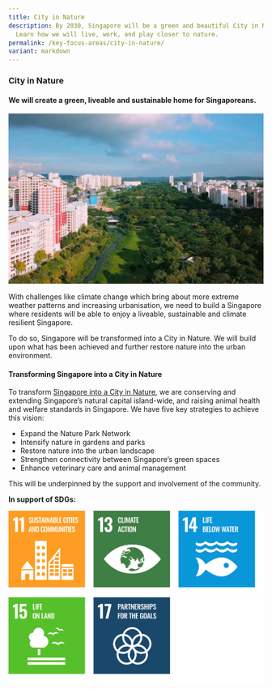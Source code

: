 ```yaml
---
title: City in Nature
description: By 2030, Singapore will be a green and beautiful City in Nature.
  Learn how we will live, work, and play closer to nature.
permalink: /key-focus-areas/city-in-nature/
variant: markdown
---
```

### City in Nature 

#### We will create a green, liveable and sustainable home for Singaporeans.

<img src="/images/framework/framework_cityinnature.jpg" alt="City in Nature"> 

With challenges like climate change which bring about more extreme weather patterns and increasing urbanisation, we need to build a Singapore where residents will be able to enjoy a liveable, sustainable and climate resilient Singapore.
 
To do so, Singapore will be transformed into a City in Nature. We will build upon what has been achieved and further restore nature into the urban environment.

#### Transforming Singapore into a City in Nature
 
To transform [Singapore into a City in Nature](https://www.nparks.gov.sg/who-we-are/city-in-nature-key-strategies), we are conserving and extending Singapore’s natural capital island-wide, and raising animal health and welfare standards in Singapore. We have five key strategies to achieve this vision:
 
- Expand the Nature Park Network
- Intensify nature in gardens and parks
- Restore nature into the urban landscape
- Strengthen connectivity between Singapore’s green spaces
- Enhance veterinary care and animal management
 
This will be underpinned by the support and involvement of the community.
  
**In support of SDGs:**

<div class="sdg-container">
	<img class="sdg-image" src="/images/framework/cityinnature_01.jpg" alt="11 13 14">
	<img class="sdg-image" src="/images/framework/cityinnature_02.jpg" alt="15 17">
</div>